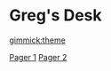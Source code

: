 <!--
  -- Name of your wiki
  -- Do NOT remove the leading `#` character.
  --
  -- For example:
  --
  --    # Greg's Desk
  -->

# Greg's Desk

<!--
  -- Default theme
  --
  -- See: http://dynalon.github.io/mdwiki/#!customizing.md#Theme_chooser
  --
  -- For example:
  --
  --     [gimmick:theme](slate)
  --
  -- Note that non-default themes will require Web access; or else you'll have to instead load the CSS file yourself as part of the index.html.
  -->
  
[gimmick:theme](slate)

[Pager 1](pages/page1.md)
[Pager 2](pages/page2.md)
